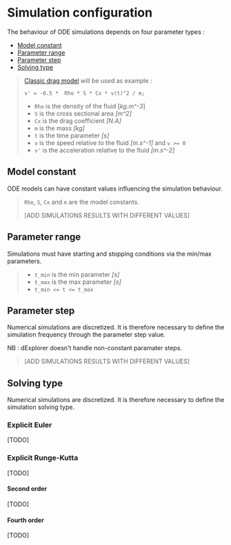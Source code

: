 # Simulation configuration

The behaviour of ODE simulations depends on four parameter types :

- [Model constant](Simulation_Configuration.md#model-constant)
- [Parameter range](Simulation_Configuration.md#parameter-range)
- [Parameter step](Simulation_Configuration.md#parameter-step)
- [Solving type](Simulation_Configuration.md#solving-type)

> [Classic drag model](https://en.wikipedia.org/wiki/Drag_(physics)#The_drag_equation) will be used as example :
> 
> `v' = -0.5 *  Rho * S * Cx * v(t)^2 / m; `
> 
> - `Rho` is the density of the fluid [*kg.m^-3*]
> - `S` is the cross sectional area *[m^2]*
> - `Cx` is the drag coefficient *[N.A]*
> - `m` is the mass *[kg]*
> - `t` is the time parameter *[s]*
> - `v` is the speed relative to the fluid *[m.s^-1]* and `v >= 0`
> - `v'` is the acceleration relative to the fluid *[m.s^-2]*

## Model constant

ODE models can have constant values influencing the simulation behaviour.

> `Rho`, `S`, `Cx` and `m` are the model constants.
>
> [ADD SIMULATIONS RESULTS WITH DIFFERENT VALUES]

## Parameter range

Simulations must have starting and stopping conditions via the min/max parameters.

> - `t_min` is the min parameter *[s]*
> - `t_max` is the max parameter *[s]*
> - `t_min <= t <= t_max`

## Parameter step

Numerical simulations are discretized. It is therefore necessary to define the simulation frequency through the parameter step value.

NB : dExplorer doesn't handle non-constant paramater steps.

> [ADD SIMULATIONS RESULTS WITH DIFFERENT VALUES]



## Solving type

Numerical simulations are discretized. It is therefore necessary to define the simulation solving type.

### Explicit Euler

[TODO]

### Explicit Runge-Kutta

[TODO]

#### Second order

[TODO]

#### Fourth order

[TODO]
